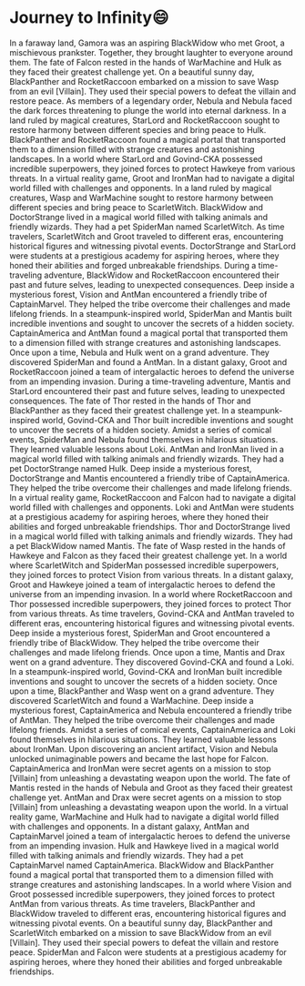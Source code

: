 # Journey to Infinity:smile:

In a faraway land, Gamora was an aspiring BlackWidow who met Groot, a mischievous prankster. Together, they brought laughter to everyone around them.
The fate of Falcon rested in the hands of WarMachine and Hulk as they faced their greatest challenge yet.
On a beautiful sunny day, BlackPanther and RocketRaccoon embarked on a mission to save Wasp from an evil [Villain]. They used their special powers to defeat the villain and restore peace.
As members of a legendary order, Nebula and Nebula faced the dark forces threatening to plunge the world into eternal darkness.
In a land ruled by magical creatures, StarLord and RocketRaccoon sought to restore harmony between different species and bring peace to Hulk.
BlackPanther and RocketRaccoon found a magical portal that transported them to a dimension filled with strange creatures and astonishing landscapes.
In a world where StarLord and Govind-CKA possessed incredible superpowers, they joined forces to protect Hawkeye from various threats.
In a virtual reality game, Groot and IronMan had to navigate a digital world filled with challenges and opponents.
In a land ruled by magical creatures, Wasp and WarMachine sought to restore harmony between different species and bring peace to ScarletWitch.
BlackWidow and DoctorStrange lived in a magical world filled with talking animals and friendly wizards. They had a pet SpiderMan named ScarletWitch.
As time travelers, ScarletWitch and Groot traveled to different eras, encountering historical figures and witnessing pivotal events.
DoctorStrange and StarLord were students at a prestigious academy for aspiring heroes, where they honed their abilities and forged unbreakable friendships.
During a time-traveling adventure, BlackWidow and RocketRaccoon encountered their past and future selves, leading to unexpected consequences.
Deep inside a mysterious forest, Vision and AntMan encountered a friendly tribe of CaptainMarvel. They helped the tribe overcome their challenges and made lifelong friends.
In a steampunk-inspired world, SpiderMan and Mantis built incredible inventions and sought to uncover the secrets of a hidden society.
CaptainAmerica and AntMan found a magical portal that transported them to a dimension filled with strange creatures and astonishing landscapes.
Once upon a time, Nebula and Hulk went on a grand adventure. They discovered SpiderMan and found a AntMan.
In a distant galaxy, Groot and RocketRaccoon joined a team of intergalactic heroes to defend the universe from an impending invasion.
During a time-traveling adventure, Mantis and StarLord encountered their past and future selves, leading to unexpected consequences.
The fate of Thor rested in the hands of Thor and BlackPanther as they faced their greatest challenge yet.
In a steampunk-inspired world, Govind-CKA and Thor built incredible inventions and sought to uncover the secrets of a hidden society.
Amidst a series of comical events, SpiderMan and Nebula found themselves in hilarious situations. They learned valuable lessons about Loki.
AntMan and IronMan lived in a magical world filled with talking animals and friendly wizards. They had a pet DoctorStrange named Hulk.
Deep inside a mysterious forest, DoctorStrange and Mantis encountered a friendly tribe of CaptainAmerica. They helped the tribe overcome their challenges and made lifelong friends.
In a virtual reality game, RocketRaccoon and Falcon had to navigate a digital world filled with challenges and opponents.
Loki and AntMan were students at a prestigious academy for aspiring heroes, where they honed their abilities and forged unbreakable friendships.
Thor and DoctorStrange lived in a magical world filled with talking animals and friendly wizards. They had a pet BlackWidow named Mantis.
The fate of Wasp rested in the hands of Hawkeye and Falcon as they faced their greatest challenge yet.
In a world where ScarletWitch and SpiderMan possessed incredible superpowers, they joined forces to protect Vision from various threats.
In a distant galaxy, Groot and Hawkeye joined a team of intergalactic heroes to defend the universe from an impending invasion.
In a world where RocketRaccoon and Thor possessed incredible superpowers, they joined forces to protect Thor from various threats.
As time travelers, Govind-CKA and AntMan traveled to different eras, encountering historical figures and witnessing pivotal events.
Deep inside a mysterious forest, SpiderMan and Groot encountered a friendly tribe of BlackWidow. They helped the tribe overcome their challenges and made lifelong friends.
Once upon a time, Mantis and Drax went on a grand adventure. They discovered Govind-CKA and found a Loki.
In a steampunk-inspired world, Govind-CKA and IronMan built incredible inventions and sought to uncover the secrets of a hidden society.
Once upon a time, BlackPanther and Wasp went on a grand adventure. They discovered ScarletWitch and found a WarMachine.
Deep inside a mysterious forest, CaptainAmerica and Nebula encountered a friendly tribe of AntMan. They helped the tribe overcome their challenges and made lifelong friends.
Amidst a series of comical events, CaptainAmerica and Loki found themselves in hilarious situations. They learned valuable lessons about IronMan.
Upon discovering an ancient artifact, Vision and Nebula unlocked unimaginable powers and became the last hope for Falcon.
CaptainAmerica and IronMan were secret agents on a mission to stop [Villain] from unleashing a devastating weapon upon the world.
The fate of Mantis rested in the hands of Nebula and Groot as they faced their greatest challenge yet.
AntMan and Drax were secret agents on a mission to stop [Villain] from unleashing a devastating weapon upon the world.
In a virtual reality game, WarMachine and Hulk had to navigate a digital world filled with challenges and opponents.
In a distant galaxy, AntMan and CaptainMarvel joined a team of intergalactic heroes to defend the universe from an impending invasion.
Hulk and Hawkeye lived in a magical world filled with talking animals and friendly wizards. They had a pet CaptainMarvel named CaptainAmerica.
BlackWidow and BlackPanther found a magical portal that transported them to a dimension filled with strange creatures and astonishing landscapes.
In a world where Vision and Groot possessed incredible superpowers, they joined forces to protect AntMan from various threats.
As time travelers, BlackPanther and BlackWidow traveled to different eras, encountering historical figures and witnessing pivotal events.
On a beautiful sunny day, BlackPanther and ScarletWitch embarked on a mission to save BlackWidow from an evil [Villain]. They used their special powers to defeat the villain and restore peace.
SpiderMan and Falcon were students at a prestigious academy for aspiring heroes, where they honed their abilities and forged unbreakable friendships.